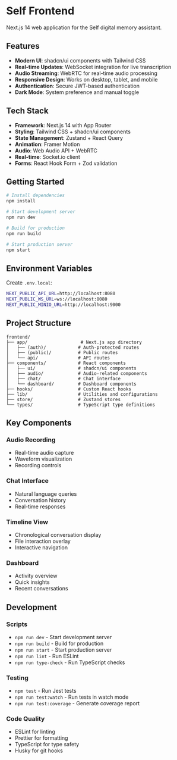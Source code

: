 # Self Frontend

Next.js 14 web application for the Self digital memory assistant.

## Features

- **Modern UI**: shadcn/ui components with Tailwind CSS
- **Real-time Updates**: WebSocket integration for live transcription
- **Audio Streaming**: WebRTC for real-time audio processing
- **Responsive Design**: Works on desktop, tablet, and mobile
- **Authentication**: Secure JWT-based authentication
- **Dark Mode**: System preference and manual toggle

## Tech Stack

- **Framework**: Next.js 14 with App Router
- **Styling**: Tailwind CSS + shadcn/ui components
- **State Management**: Zustand + React Query
- **Animation**: Framer Motion
- **Audio**: Web Audio API + WebRTC
- **Real-time**: Socket.io client
- **Forms**: React Hook Form + Zod validation

## Getting Started

```bash
# Install dependencies
npm install

# Start development server
npm run dev

# Build for production
npm run build

# Start production server
npm start
```

## Environment Variables

Create `.env.local`:

```bash
NEXT_PUBLIC_API_URL=http://localhost:8080
NEXT_PUBLIC_WS_URL=ws://localhost:8080
NEXT_PUBLIC_MINIO_URL=http://localhost:9000
```

## Project Structure

```
frontend/
├── app/                    # Next.js app directory
│   ├── (auth)/            # Auth-protected routes
│   ├── (public)/          # Public routes
│   └── api/               # API routes
├── components/            # React components
│   ├── ui/                # shadcn/ui components
│   ├── audio/             # Audio-related components
│   ├── chat/              # Chat interface
│   └── dashboard/         # Dashboard components
├── hooks/                 # Custom React hooks
├── lib/                   # Utilities and configurations
├── store/                 # Zustand stores
└── types/                 # TypeScript type definitions
```

## Key Components

### Audio Recording
- Real-time audio capture
- Waveform visualization
- Recording controls

### Chat Interface
- Natural language queries
- Conversation history
- Real-time responses

### Timeline View
- Chronological conversation display
- File interaction overlay
- Interactive navigation

### Dashboard
- Activity overview
- Quick insights
- Recent conversations

## Development

### Scripts

- `npm run dev` - Start development server
- `npm run build` - Build for production
- `npm run start` - Start production server
- `npm run lint` - Run ESLint
- `npm run type-check` - Run TypeScript checks

### Testing

- `npm test` - Run Jest tests
- `npm run test:watch` - Run tests in watch mode
- `npm run test:coverage` - Generate coverage report

### Code Quality

- ESLint for linting
- Prettier for formatting
- TypeScript for type safety
- Husky for git hooks